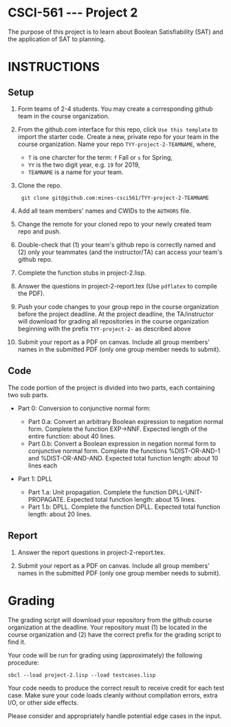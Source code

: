 CSCI-561 --- Project 2
======================

The purpose of this project is to learn about Boolean Satisfiability
(SAT) and the application of SAT to planning.

INSTRUCTIONS
============

Setup
-----

1. Form teams of 2-4 students.  You may create a corresponding github
   team in the course organization.

2. From the github.com interface for this repo, click `Use this
   template` to import the starter code.  Create a new, private repo
   for your team in the course organization.  Name your repo
   `TYY-project-2-TEAMNAME`, where,
   - `T` is one charcter for the term: `f` Fall or `s` for Spring,
   - `YY` is the two digit year, e.g. `19` for 2019,
   - `TEAMNAME` is a name for your team.

3. Clone the repo.

        git clone git@github.com:mines-csci561/TYY-project-2-TEAMNAME

5. Add all team members' names and CWIDs to the `AUTHORS` file.

6. Change the remote for your cloned repo to your newly created team
   repo and push.

7. Double-check that (1) your team's github repo is correctly named
   and (2) only your teammates (and the instructor/TA) can access your
   team's github repo.

8. Complete the function stubs in project-2.lisp.

9. Answer the questions in project-2-report.tex (Use `pdflatex` to
   compile the PDF).

10. Push your code changes to your group repo in the course
    organization before the project deadline.  At the project
    deadline, the TA/instructor will download for grading all
    repositories in the course organization beginning with the prefix
    `TYY-project-2-` as described above

11. Submit your report as a PDF on canvas. Include all group members'
    names in the submitted PDF (only one group member needs to
    submit).

Code
----

The code portion of the project is divided into two parts, each
containing two sub parts.

- Part 0: Conversion to conjunctive normal form:
  - Part 0.a: Convert an arbitrary Boolean expression to negation
    normal form.  Complete the function EXP->NNF.  Expected length of
    the entire function: about 40 lines.
  - Part 0.b: Convert a Boolean expression in negation normal form to
    conjunctive normal form.  Complete the functions %DIST-OR-AND-1
    and %DIST-OR-AND-AND.  Expected total function length: about 10
    lines each

- Part 1: DPLL
  - Part 1.a: Unit propagation.  Complete the function
    DPLL-UNIT-PROPAGATE.  Expected total function length: about 15
    lines.
  - Part 1.b: DPLL.  Complete the function DPLL. Expected total
    function length: about 20 lines.

Report
------

1. Answer the report questions in project-2-report.tex.

2. Submit your report as a PDF on canvas. Include all group members'
   names in the submitted PDF (only one group member needs to submit).


Grading
=======

The grading script will download your repository from the github
course organization at the deadline.  Your repository must (1) be
located in the course organization and (2) have the correct prefix for
the grading script to find it.

Your code will be run for grading using (approximately) the following
procedure:

    sbcl --load project-2.lisp --load testcases.lisp

Your code needs to produce the correct result to receive credit for
each test case. Make sure your code loads cleanly without compilation
errors, extra I/O, or other side effects.

Please consider and appropriately handle potential edge cases in the
input.
